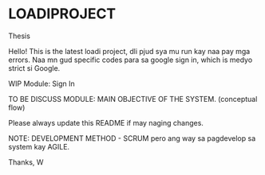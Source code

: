 # LOADIPROJECT
Thesis

Hello! This is the latest loadi project, dli pjud sya mu run kay naa pay mga errors. Naa mn gud specific codes para sa google sign in, 
which is medyo strict si Google. 

WIP Module:
Sign In 

TO BE DISCUSS MODULE:
MAIN OBJECTIVE OF THE SYSTEM. (conceptual flow)

Please always update this README if may naging changes. 

NOTE: DEVELOPMENT METHOD - SCRUM pero ang way sa pagdevelop sa system kay AGILE.

Thanks,
W
